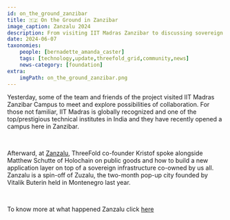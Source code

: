 ```yaml
---
id: on_the_ground_zanzibar
title: 🇹🇿 On the Ground in Zanzibar  
image_caption: Zanzalu 2024
description: From visiting IIT Madras Zanzibar to discussing sovereign infrastructure at Zanzalu, dive in to learn more.
date: 2024-06-07
taxonomies:
    people: [bernadette_amanda_caster]
    tags: [technology,update,threefold_grid,community,news]
    news-category: [foundation]
extra:
    imgPath: on_the_ground_zanzibar.png
---
```


Yesterday, some of the team and friends of the project visited IIT Madras Zanzibar Campus to meet and explore possibilities of collaboration. For those not familiar, IIT Madras is globally recognized and one of the top/prestigious technical institutes in India and they have recently opened a campus here in Zanzibar.

<br/>

Afterward, at [Zanzalu](https://zanzalu.super.site/), ThreeFold co-founder Kristof spoke alongside Matthew Schutte of Holochain on public goods and how to build a new application layer on top of a sovereign infrastructure co-owned by us all. Zanzalu is a spin-off of Zuzalu, the two-month pop-up city founded by Vitalik Buterin held in Montenegro last year.

<br/>

To know more at what happened Zanzalu click [here](https://www.threefold.io/newsroom/zanzalu-event/)